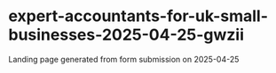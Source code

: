 # expert-accountants-for-uk-small-businesses-2025-04-25-gwzii
Landing page generated from form submission on 2025-04-25

